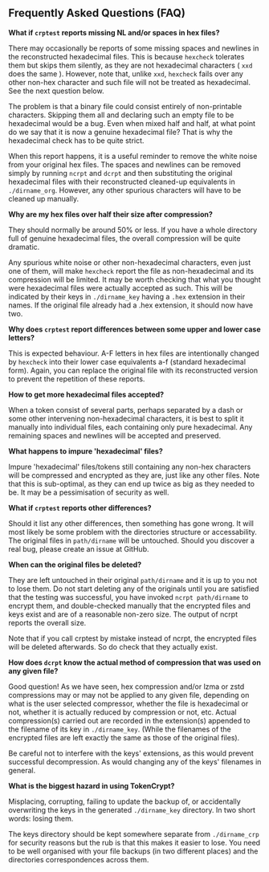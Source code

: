 ## Frequently Asked Questions (FAQ)

**What if `crptest` reports missing NL and/or spaces in hex files?**

There may occasionally be reports of some missing spaces and newlines in
the reconstructed hexadecimal files.
This is because `hexcheck` tolerates them but skips them silently, as they are
not hexadecimal characters ( `xxd` does the same ). 
However, note that, unlike `xxd`, `hexcheck` fails over any other non-hex 
character and such file will not be treated as hexadecimal.
See the next question below.

The problem is that a binary file could consist entirely of non-printable
characters. Skipping them all and declaring such an empty file to be hexadecimal would
be a bug. Even when mixed half and half, at what point do we say that it is
now a genuine hexadecimal file? That is why the hexadecimal check has to be quite strict.

When this report happens, it is a useful reminder to remove the white noise 
from your original hex files. The spaces and newlines can be removed simply
by running `ncrpt` and `dcrpt` and then substituting the original hexadecimal files with their
reconstructed cleaned-up equivalents in `./dirname_org`. However, any other spurious
characters will have to be cleaned up manually.

**Why are my hex files over half their size after compression?**

They should normally be around 50% or less. If you have a whole directory
full of genuine hexadecimal files, the overall compression will be quite dramatic.

Any spurious white noise or other non-hexadecimal characters, even just one of them,
will make `hexcheck` report the file as non-hexadecimal and its compression will
be limited. It may be worth checking that what you thought were hexadecimal files
were actually accepted as such. This will be indicated by their keys in `./dirname_key`
having a `.hex` extension in their names. If the original file already had a .hex extension,
it should now have two.

**Why does `crptest` report differences between some upper and lower case letters?**
 
This is expected behaviour. A-F letters in hex files are intentionally changed
by `hexcheck` into their lower case equivalents a-f (standard hexadecimal form).
Again, you can replace the original file with its reconstructed version to
prevent the repetition of these reports.

**How to get more hexadecimal files accepted?**

When a token consist of several parts, perhaps separated by a dash or some
other intervening non-hexadecimal characters, it is best to split it manually into individual
files, each containing only pure hexadecimal. Any remaining spaces and newlines will be accepted and preserved.

**What happens to impure 'hexadecimal' files?**

Impure 'hexadecimal' files/tokens still containing any non-hex characters
will be compressed and encrypted as they are, just 
like any other files. Note that this is sub-optimal, as they can end up twice as
big as they needed to be. It may be a pessimisation of security as well.

**What if `crptest` reports other differences?**

Should it list any other differences, then something has gone wrong. It will most
likely be some problem with the directories structure or accessability.
The original files in `path/dirname` will be untouched.
Should you discover a real bug, please create an issue at GitHub.

**When can the original files be deleted?**

They are left untouched in their original `path/dirname` and it is up to you
not to lose them. Do not start deleting any of the originals until you 
are satisfied that the testing was successful, you have invoked `ncrpt path/dirname` 
to encrypt them, and double-checked manually that the encrypted files and keys exist
and are of a reasonable non-zero size. The output of ncrpt reports the overall size.

Note that if you call crptest by mistake instead of ncrpt, the encrypted files will
be deleted afterwards. So do check that they actually exist.

**How does `dcrpt` know the actual method of compression that was used on any given file?**

Good question! As we have seen, hex compression and/or lzma or zstd compressions may or may not
be applied to any given file, depending on what is the user selected compressor, whether the
file is hexadecimal or not, whether it is actually reduced by compression or not, etc.
Actual compression(s) carried out are recorded in the extension(s) appended to the filename
of its key in `./dirname_key`. (While the filenames of the encrypted files are left 
exactly the same as those of the original files).

Be careful not to interfere with the keys' extensions, as this would prevent
successful decompression. As would changing any of the keys' filenames in general.

**What is the biggest hazard in using TokenCrypt?**

Misplacing, corrupting, failing to update the backup of, or accidentally
overwriting the keys in the generated `./dirname_key` directory.
In two short words: losing them. 

The keys directory should be kept somewhere separate from 
`./dirname_crp` for security reasons but the rub is that this makes it easier to lose.
You need to be well organised with your file backups (in two different places)
and the directories correspondences across them.
